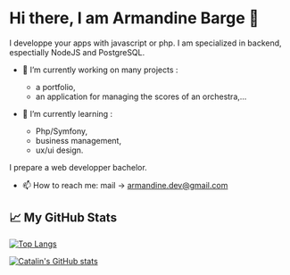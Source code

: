 # Hi there, I am Armandine Barge 👋

I developpe your apps with javascript or php. I am specialized in backend, espectially NodeJS and PostgreSQL.

- 🔭 I’m currently working on many projects :
  - a portfolio,
  - an application for managing the scores of an orchestra,...
  
- 🌱 I’m currently learning :
  - Php/Symfony,
  - business management,
  - ux/ui design.

I prepare a web developper bachelor.

- 📫 How to reach me: mail -> armandine.dev@gmail.com

<!--## Toolbox

![Javascript](icons/javascript.svg)
-->

## &#x1f4c8; My GitHub Stats

[![Top Langs](https://github-readme-stats.vercel.app/api/top-langs/?username=Armandine337711&hide=java&langs_count=8&theme=radical&layout=compact)](https://github.com/anuraghazra/github-readme-stats)

[![Catalin's GitHub stats](https://github-readme-stats.vercel.app/api?username=Armandine337711&theme=radical)](https://github.com/anuraghazra/github-readme-stats)

<!--
**Armandine337711/Armandine337711** is a ✨ _special_ ✨ repository because its `README.md` (this file) appears on your GitHub profile.

Here are some ideas to get you started:

- 🔭 I’m currently working on ...
- 🌱 I’m currently learning ...
- 👯 I’m looking to collaborate on ...
- 🤔 I’m looking for help with ...
- 💬 Ask me about ...
- 📫 How to reach me: ...
- 😄 Pronouns: ...
- ⚡ Fun fact: ...
-->
